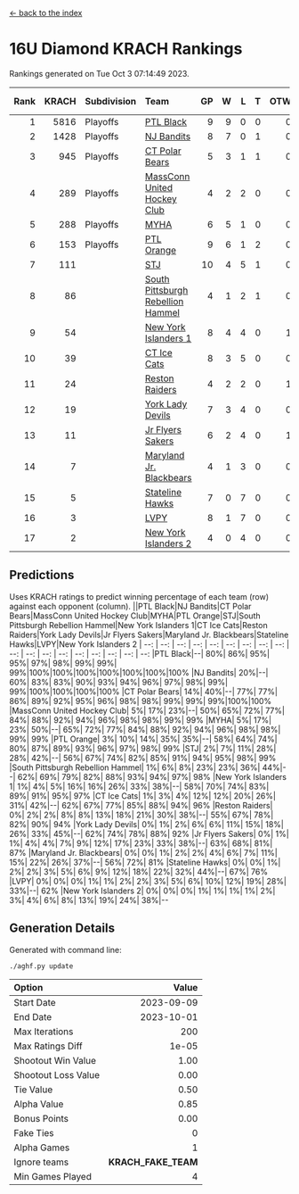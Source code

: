 [<- back to the index](readme.md)
# 16U Diamond KRACH Rankings
Rankings generated on Tue Oct  3 07:14:49 2023.

Rank|KRACH|Subdivision|Team|GP|W|L|T|OTW|OTL|SoS|Exp Wins|Win Diff
---:|---:|:---|:---|---:|---:|---:|---:|---:|---:|---:|---:|---:
1|5816|Playoffs|[PTL Black](https://gamesheetstats.com/seasons/3663/teams/140833/schedule)|9|9|0|0|0|0|96|9.8|-0.0
2|1428|Playoffs|[NJ Bandits](https://gamesheetstats.com/seasons/3663/teams/140836/schedule)|8|7|0|1|0|0|150|8.4|0.0
3|945|Playoffs|[CT Polar Bears](https://gamesheetstats.com/seasons/3663/teams/140834/schedule)|5|3|1|1|0|0|507|4.4|0.0
4|289|Playoffs|[MassConn United Hockey Club](https://gamesheetstats.com/seasons/3663/teams/140835/schedule)|4|2|2|0|0|0|2342|2.8|-0.0
5|288|Playoffs|[MYHA](https://gamesheetstats.com/seasons/3663/teams/140838/schedule)|6|5|1|0|0|0|219|5.9|0.0
6|153|Playoffs|[PTL Orange](https://gamesheetstats.com/seasons/3663/teams/140842/schedule)|9|6|1|2|0|0|51|7.9|0.0
7|111||[STJ](https://gamesheetstats.com/seasons/3663/teams/140841/schedule)|10|4|5|1|0|1|1201|5.4|0.0
8|86||[South Pittsburgh Rebellion Hammel](https://gamesheetstats.com/seasons/3663/teams/140839/schedule)|4|1|2|1|0|0|1385|2.4|0.0
9|54||[New York Islanders 1](https://gamesheetstats.com/seasons/3663/teams/140847/schedule)|8|4|4|0|1|0|230|4.9|0.0
10|39||[CT Ice Cats](https://gamesheetstats.com/seasons/3663/teams/140846/schedule)|8|3|5|0|0|0|890|3.9|0.0
11|24||[Reston Raiders](https://gamesheetstats.com/seasons/3663/teams/140850/schedule)|4|2|2|0|1|0|43|2.9|0.0
12|19||[York Lady Devils](https://gamesheetstats.com/seasons/3663/teams/140845/schedule)|7|3|4|0|0|1|804|3.9|0.0
13|11||[Jr Flyers Sakers](https://gamesheetstats.com/seasons/3663/teams/140843/schedule)|6|2|4|0|1|0|238|2.9|0.0
14|7||[Maryland Jr. Blackbears](https://gamesheetstats.com/seasons/3663/teams/140848/schedule)|4|1|3|0|0|1|1184|1.9|0.0
15|5||[Stateline Hawks](https://gamesheetstats.com/seasons/3663/teams/140840/schedule)|7|0|7|0|0|0|1158|0.9|0.0
16|3||[LVPY](https://gamesheetstats.com/seasons/3663/teams/140844/schedule)|8|1|7|0|0|0|178|1.9|0.0
17|2||[New York Islanders 2](https://gamesheetstats.com/seasons/3663/teams/140851/schedule)|4|0|4|0|0|0|70|0.9|0.0

## Predictions
Uses KRACH ratings to predict winning percentage of each team (row) against each opponent (column).
||PTL Black|NJ Bandits|CT Polar Bears|MassConn United Hockey Club|MYHA|PTL Orange|STJ|South Pittsburgh Rebellion Hammel|New York Islanders 1|CT Ice Cats|Reston Raiders|York Lady Devils|Jr Flyers Sakers|Maryland Jr. Blackbears|Stateline Hawks|LVPY|New York Islanders 2
| --: | --: | --: | --: | --: | --: | --: | --: | --: | --: | --: | --: | --: | --: | --: | --: | --: | --: 
|PTL Black|--| 80%| 86%| 95%| 95%| 97%| 98%| 99%| 99%| 99%|100%|100%|100%|100%|100%|100%|100%
|NJ Bandits| 20%|--| 60%| 83%| 83%| 90%| 93%| 94%| 96%| 97%| 98%| 99%| 99%|100%|100%|100%|100%
|CT Polar Bears| 14%| 40%|--| 77%| 77%| 86%| 89%| 92%| 95%| 96%| 98%| 98%| 99%| 99%| 99%|100%|100%
|MassConn United Hockey Club|  5%| 17%| 23%|--| 50%| 65%| 72%| 77%| 84%| 88%| 92%| 94%| 96%| 98%| 98%| 99%| 99%
|MYHA|  5%| 17%| 23%| 50%|--| 65%| 72%| 77%| 84%| 88%| 92%| 94%| 96%| 98%| 98%| 99%| 99%
|PTL Orange|  3%| 10%| 14%| 35%| 35%|--| 58%| 64%| 74%| 80%| 87%| 89%| 93%| 96%| 97%| 98%| 99%
|STJ|  2%|  7%| 11%| 28%| 28%| 42%|--| 56%| 67%| 74%| 82%| 85%| 91%| 94%| 95%| 98%| 99%
|South Pittsburgh Rebellion Hammel|  1%|  6%|  8%| 23%| 23%| 36%| 44%|--| 62%| 69%| 79%| 82%| 88%| 93%| 94%| 97%| 98%
|New York Islanders 1|  1%|  4%|  5%| 16%| 16%| 26%| 33%| 38%|--| 58%| 70%| 74%| 83%| 89%| 91%| 95%| 97%
|CT Ice Cats|  1%|  3%|  4%| 12%| 12%| 20%| 26%| 31%| 42%|--| 62%| 67%| 77%| 85%| 88%| 94%| 96%
|Reston Raiders|  0%|  2%|  2%|  8%|  8%| 13%| 18%| 21%| 30%| 38%|--| 55%| 67%| 78%| 82%| 90%| 94%
|York Lady Devils|  0%|  1%|  2%|  6%|  6%| 11%| 15%| 18%| 26%| 33%| 45%|--| 62%| 74%| 78%| 88%| 92%
|Jr Flyers Sakers|  0%|  1%|  1%|  4%|  4%|  7%|  9%| 12%| 17%| 23%| 33%| 38%|--| 63%| 68%| 81%| 87%
|Maryland Jr. Blackbears|  0%|  0%|  1%|  2%|  2%|  4%|  6%|  7%| 11%| 15%| 22%| 26%| 37%|--| 56%| 72%| 81%
|Stateline Hawks|  0%|  0%|  1%|  2%|  2%|  3%|  5%|  6%|  9%| 12%| 18%| 22%| 32%| 44%|--| 67%| 76%
|LVPY|  0%|  0%|  0%|  1%|  1%|  2%|  2%|  3%|  5%|  6%| 10%| 12%| 19%| 28%| 33%|--| 62%
|New York Islanders 2|  0%|  0%|  0%|  1%|  1%|  1%|  1%|  2%|  3%|  4%|  6%|  8%| 13%| 19%| 24%| 38%|--

## Generation Details

Generated with command line:
```
./aghf.py update
```

| Option | Value |
| :----- | ----: |
| Start Date | 2023-09-09 |
| End Date | 2023-10-01 |
| Max Iterations | 200 |
| Max Ratings Diff | 1e-05 |
| Shootout Win Value | 1.00 |
| Shootout Loss Value | 0.00 |
| Tie Value | 0.50 |
| Alpha Value | 0.85 |
| Bonus Points | 0.00 |
| Fake Ties | 0 |
| Alpha Games | 1 |
| Ignore teams | __KRACH_FAKE_TEAM__ |
| Min Games Played | 4 |

